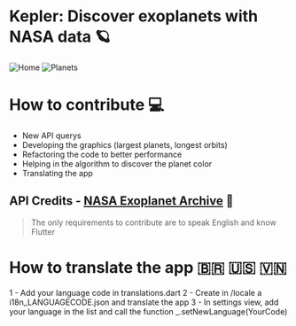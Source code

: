 # Kepler: Discover exoplanets with NASA data 🪐

![Home](https://i.ibb.co/PmrxkLm/home.png)
![Planets](https://i.ibb.co/0qMRbdk/planets.png)


# How to contribute 💻
- New API querys
- Developing the graphics (largest planets, longest orbits)
- Refactoring the code to better performance
- Helping in the algorithm to discover the planet color
- Translating the app

## API Credits - [NASA Exoplanet Archive](https://exoplanetarchive.ipac.caltech.edu/) 🚀

> The only requirements to contribute are to speak English and know Flutter

# How to translate the app 🇧🇷 🇺🇸 🇻🇳

1 - Add your language code in translations.dart
2 - Create in /locale a i18n_LANGUAGECODE.json and translate the app
3 - In settings view, add your language in the list and call the function _.setNewLanguage(YourCode)
